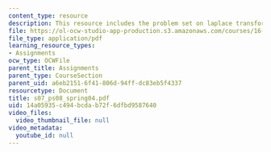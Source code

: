 ```yaml
---
content_type: resource
description: This resource includes the problem set on laplace transform.
file: https://ol-ocw-studio-app-production.s3.amazonaws.com/courses/16-01-unified-engineering-i-ii-iii-iv-fall-2005-spring-2006/14a05935c494bcdab72f6dfbd9587640_s07_ps08_spring04.pdf
file_type: application/pdf
learning_resource_types:
- Assignments
ocw_type: OCWFile
parent_title: Assignments
parent_type: CourseSection
parent_uid: a6eb2151-6f41-806d-94ff-dc83eb5f4337
resourcetype: Document
title: s07_ps08_spring04.pdf
uid: 14a05935-c494-bcda-b72f-6dfbd9587640
video_files:
  video_thumbnail_file: null
video_metadata:
  youtube_id: null
---
```

